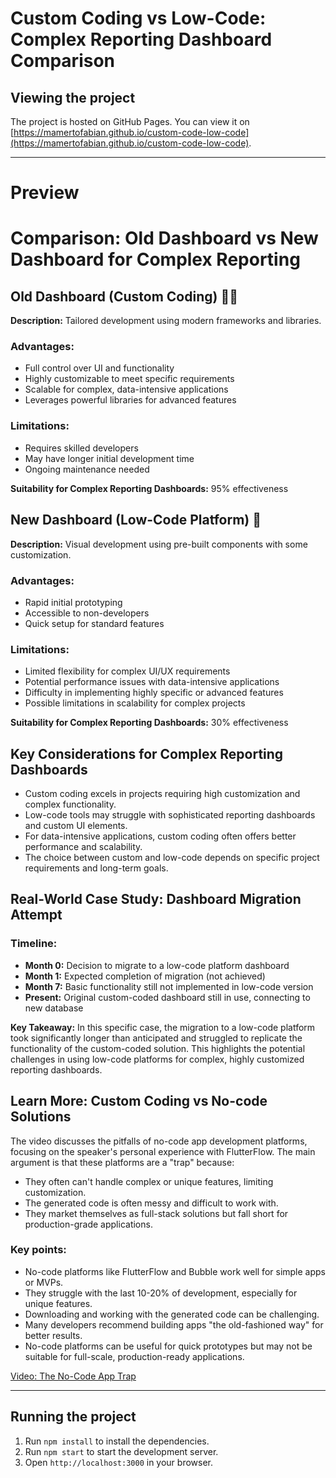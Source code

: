 # Custom Coding vs Low-Code: Complex Reporting Dashboard Comparison

## Viewing the project

The project is hosted on GitHub Pages. You can view it on [https://mamertofabian.github.io/custom-code-low-code](https://mamertofabian.github.io/custom-code-low-code).

----

# Preview

# Comparison: Old Dashboard vs New Dashboard for Complex Reporting

## Old Dashboard (Custom Coding) 👨‍💻

**Description:** Tailored development using modern frameworks and libraries.

### Advantages:
- Full control over UI and functionality
- Highly customizable to meet specific requirements
- Scalable for complex, data-intensive applications
- Leverages powerful libraries for advanced features

### Limitations:
- Requires skilled developers
- May have longer initial development time
- Ongoing maintenance needed

**Suitability for Complex Reporting Dashboards:** 95% effectiveness

## New Dashboard (Low-Code Platform) 🧩

**Description:** Visual development using pre-built components with some customization.

### Advantages:
- Rapid initial prototyping
- Accessible to non-developers
- Quick setup for standard features

### Limitations:
- Limited flexibility for complex UI/UX requirements
- Potential performance issues with data-intensive applications
- Difficulty in implementing highly specific or advanced features
- Possible limitations in scalability for complex projects

**Suitability for Complex Reporting Dashboards:** 30% effectiveness

## Key Considerations for Complex Reporting Dashboards

- Custom coding excels in projects requiring high customization and complex functionality.
- Low-code tools may struggle with sophisticated reporting dashboards and custom UI elements.
- For data-intensive applications, custom coding often offers better performance and scalability.
- The choice between custom and low-code depends on specific project requirements and long-term goals.

## Real-World Case Study: Dashboard Migration Attempt

### Timeline:
- **Month 0:** Decision to migrate to a low-code platform dashboard
- **Month 1:** Expected completion of migration (not achieved)
- **Month 7:** Basic functionality still not implemented in low-code version
- **Present:** Original custom-coded dashboard still in use, connecting to new database

**Key Takeaway:** In this specific case, the migration to a low-code platform took significantly longer than anticipated and struggled to replicate the functionality of the custom-coded solution. This highlights the potential challenges in using low-code platforms for complex, highly customized reporting dashboards.

## Learn More: Custom Coding vs No-code Solutions

The video discusses the pitfalls of no-code app development platforms, focusing on the speaker's personal experience with FlutterFlow. The main argument is that these platforms are a "trap" because:

- They often can't handle complex or unique features, limiting customization.
- The generated code is often messy and difficult to work with.
- They market themselves as full-stack solutions but fall short for production-grade applications.

### Key points:
- No-code platforms like FlutterFlow and Bubble work well for simple apps or MVPs.
- They struggle with the last 10-20% of development, especially for unique features.
- Downloading and working with the generated code can be challenging.
- Many developers recommend building apps "the old-fashioned way" for better results.
- No-code platforms can be useful for quick prototypes but may not be suitable for full-scale, production-ready applications.

[Video: The No-Code App Trap](https://www.youtube.com/watch?v=xkMuykgicYA)

---

## Running the project

1. Run `npm install` to install the dependencies.
2. Run `npm start` to start the development server.
3. Open `http://localhost:3000` in your browser.

